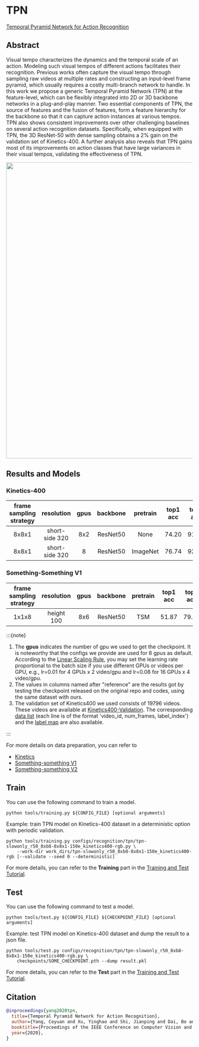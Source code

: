 # TPN

[Temporal Pyramid Network for Action Recognition](https://openaccess.thecvf.com/content_CVPR_2020/html/Yang_Temporal_Pyramid_Network_for_Action_Recognition_CVPR_2020_paper.html)

<!-- [ALGORITHM] -->

## Abstract

<!-- [ABSTRACT] -->

Visual tempo characterizes the dynamics and the temporal scale of an action. Modeling such visual tempos of different actions facilitates their recognition. Previous works often capture the visual tempo through sampling raw videos at multiple rates and constructing an input-level frame pyramid, which usually requires a costly multi-branch network to handle. In this work we propose a generic Temporal Pyramid Network (TPN) at the feature-level, which can be flexibly integrated into 2D or 3D backbone networks in a plug-and-play manner. Two essential components of TPN, the source of features and the fusion of features, form a feature hierarchy for the backbone so that it can capture action instances at various tempos. TPN also shows consistent improvements over other challenging baselines on several action recognition datasets. Specifically, when equipped with TPN, the 3D ResNet-50 with dense sampling obtains a 2% gain on the validation set of Kinetics-400. A further analysis also reveals that TPN gains most of its improvements on action classes that have large variances in their visual tempos, validating the effectiveness of TPN.

<!-- [IMAGE] -->

<div align=center>
<img src="https://user-images.githubusercontent.com/34324155/143018779-1d2a398f-dbd3-405a-87e5-e188b61fcc86.png" width="800"/>
</div>

## Results and Models

### Kinetics-400

| frame sampling strategy |   resolution   | gpus | backbone | pretrain | top1 acc | top5 acc |   reference top1 acc    |   reference top5 acc    | testing protocol  | inference time(video/s) | gpu_mem(M) |    config    |    ckpt    |    log    |
| :---------------------: | :------------: | :--: | :------: | :------: | :------: | :------: | :---------------------: | :---------------------: | :---------------: | :---------------------: | :--------: | :----------: | :--------: | :-------: |
|          8x8x1          | short-side 320 | 8x2  | ResNet50 |   None   |  74.20   |  91.48   |            x            |            x            | 10 clips x 3 crop |            x            |    6916    | [config](/configs/recognition/tpn/tpn-slowonly_r50_8xb8-8x8x1-150e_kinetics400-rgb.py) | [ckpt](https://download.openmmlab.com/mmaction/v1.0/recognition/tpn/tpn-slowonly_r50_8xb8-8x8x1-150e_kinetics400-rgb/tpn-slowonly_r50_8xb8-8x8x1-150e_kinetics400-rgb_20220913-97d0835d.pth) | [log](https://download.openmmlab.com/mmaction/v1.0/recognition/tpn/tpn-slowonly_r50_8xb8-8x8x1-150e_kinetics400-rgb/tpn-slowonly_r50_8xb8-8x8x1-150e_kinetics400-rgb.log) |
|          8x8x1          | short-side 320 |  8   | ResNet50 | ImageNet |  76.74   |  92.57   | [75.49](https://github.com/decisionforce/TPN/blob/master/MODELZOO.md) | [92.05](https://github.com/decisionforce/TPN/blob/master/MODELZOO.md) | 10 clips x 3 crop |            x            |    6916    | [config](/configs/recognition/tpn/tpn-slowonly_imagenet-pretrained-r50_8xb8-8x8x1-150e_kinetics400-rgb.py) | [ckpt](https://download.openmmlab.com/mmaction/v1.0/recognition/tpn/tpn_imagenet_pretrained_slowonly_r50_8x8x1_150e_kinetics_rgb/tpn-slowonly_imagenet-pretrained-r50_8xb8-8x8x1-150e_kinetics400-rgb_20220913-fed3f4c1.pth) | [log](https://download.openmmlab.com/mmaction/v1.0/recognition/tpn/tpn_imagenet_pretrained_slowonly_r50_8x8x1_150e_kinetics_rgb/tpn_imagenet_pretrained_slowonly_r50_8x8x1_150e_kinetics_rgb.log) |

### Something-Something V1

| frame sampling strategy | resolution | gpus | backbone | pretrain | top1 acc | top5 acc | reference top1 acc | reference top5 acc | testing protocol | inference time(video/s) | gpu_mem(M) |      config       |      ckpt       |      log       |
| :---------------------: | :--------: | :--: | :------: | :------: | :------: | :------: | :----------------: | :----------------: | :--------------: | :---------------------: | :--------: | :---------------: | :-------------: | :------------: |
|          1x1x8          | height 100 | 8x6  | ResNet50 |   TSM    |  51.87   |  79.67   |         x          |         x          | 8 clips x 3 crop |            x            |    8828    | [config](/configs/recognition/tpn/tpn-tsm_imagenet-pretrained-r50_8xb8-1x1x8-150e_sthv1-rgb.py) | [ckpt](https://download.openmmlab.com/mmaction/v1.0/recognition/tpn/tpn-tsm_imagenet-pretrained-r50_8xb8-1x1x8-150e_sthv1-rgb/tpn-tsm_imagenet-pretrained-r50_8xb8-1x1x8-150e_sthv1-rgb_20230221-940a3615.pth) | [log](https://download.openmmlab.com/mmaction/v1.0/recognition/tpn/tpn-tsm_imagenet-pretrained-r50_8xb8-1x1x8-150e_sthv1-rgb/tpn-tsm_imagenet-pretrained-r50_8xb8-1x1x8-150e_sthv1-rgb.log) |

:::{note}

1. The **gpus** indicates the number of gpu we used to get the checkpoint. It is noteworthy that the configs we provide are used for 8 gpus as default.
   According to the [Linear Scaling Rule](https://arxiv.org/abs/1706.02677), you may set the learning rate proportional to the batch size if you use different GPUs or videos per GPU,
   e.g., lr=0.01 for 4 GPUs x 2 video/gpu and lr=0.08 for 16 GPUs x 4 video/gpu.
2. The values in columns named after "reference" are the results got by testing the checkpoint released on the original repo and codes, using the same dataset with ours.
3. The validation set of Kinetics400 we used consists of 19796 videos. These videos are available at [Kinetics400-Validation](https://mycuhk-my.sharepoint.com/:u:/g/personal/1155136485_link_cuhk_edu_hk/EbXw2WX94J1Hunyt3MWNDJUBz-nHvQYhO9pvKqm6g39PMA?e=a9QldB). The corresponding [data list](https://download.openmmlab.com/mmaction/v1.0/dataset/k400_val/kinetics_val_list.txt) (each line is of the format 'video_id, num_frames, label_index') and the [label map](https://download.openmmlab.com/mmaction/v1.0/dataset/k400_val/kinetics_class2ind.txt) are also available.

:::

For more details on data preparation, you can refer to

- [Kinetics](/tools/data/kinetics/README.md)
- [Something-something V1](/tools/data/sthv1/README.md)
- [Something-something V2](/tools/data/sthv2/README.md)

## Train

You can use the following command to train a model.

```shell
python tools/training.py ${CONFIG_FILE} [optional arguments]
```

Example: train TPN model on Kinetics-400 dataset in a deterministic option with periodic validation.

```shell
python tools/training.py configs/recognition/tpn/tpn-slowonly_r50_8xb8-8x8x1-150e_kinetics400-rgb.py \
    --work-dir work_dirs/tpn-slowonly_r50_8xb8-8x8x1-150e_kinetics400-rgb [--validate --seed 0 --deterministic]
```

For more details, you can refer to the **Training** part in the [Training and Test Tutorial](/docs/en/user_guides/train_test.md).

## Test

You can use the following command to test a model.

```shell
python tools/test.py ${CONFIG_FILE} ${CHECKPOINT_FILE} [optional arguments]
```

Example: test TPN model on Kinetics-400 dataset and dump the result to a json file.

```shell
python tools/test.py configs/recognition/tpn/tpn-slowonly_r50_8xb8-8x8x1-150e_kinetics400-rgb.py \
    checkpoints/SOME_CHECKPOINT.pth --dump result.pkl
```

For more details, you can refer to the **Test** part in the [Training and Test Tutorial](/docs/en/user_guides/train_test.md).

## Citation

```BibTeX
@inproceedings{yang2020tpn,
  title={Temporal Pyramid Network for Action Recognition},
  author={Yang, Ceyuan and Xu, Yinghao and Shi, Jianping and Dai, Bo and Zhou, Bolei},
  booktitle={Proceedings of the IEEE Conference on Computer Vision and Pattern Recognition (CVPR)},
  year={2020},
}
```
